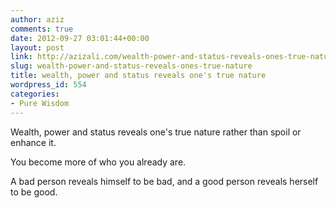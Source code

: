 ```yaml
---
author: aziz
comments: true
date: 2012-09-27 03:01:44+00:00
layout: post
link: http://azizali.com/wealth-power-and-status-reveals-ones-true-nature/
slug: wealth-power-and-status-reveals-ones-true-nature
title: wealth, power and status reveals one's true nature
wordpress_id: 554
categories:
- Pure Wisdom
---
```


Wealth, power and status reveals one's true nature rather than spoil or enhance it.

You become more of who you already are.

A bad person reveals himself to be bad, and a good person reveals herself to be good. 
